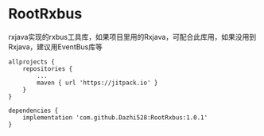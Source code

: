 # RootRxbus
rxjava实现的rxbus工具库，如果项目里用的Rxjava，可配合此库用，如果没用到Rxjava，建议用EventBus库等
```
allprojects {
    repositories {
		...
		maven { url 'https://jitpack.io' }
	}
}

dependencies {
    implementation 'com.github.Dazhi528:RootRxbus:1.0.1'
}
```
